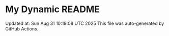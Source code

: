 # My Dynamic README
Updated at: Sun Aug 31 10:19:08 UTC 2025
This file was auto-generated by GitHub Actions.
